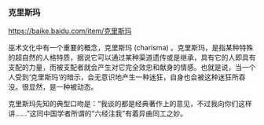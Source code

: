 ### 克里斯玛
https://baike.baidu.com/item/克里斯玛

巫术文化中有一个重要的概念，克里斯玛 (charisma) 。克里斯玛，是指某种特殊的超自然的人格特质，据说它可以通过某种渠道遗传或是继承，具有它的人即具有支配的力量，而被支配者就会产生对它完全效忠和献身的情感。也就是说，当一个人受到‘克里斯玛’的暗示，会无意识地产生一种迷狂，自身也会被这种迷狂所吞没。很显然，是一种被动态。

克里斯玛先知的典型口吻是：“我谈的都是经典著作上的意见，不过我向你们这样讲……”这同中国学者所谓的“六经注我”有着异曲同工之妙。
